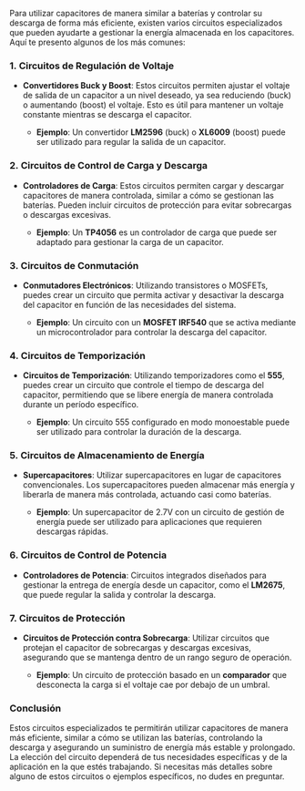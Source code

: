 
Para utilizar capacitores de manera similar a baterías y controlar su descarga de forma más eficiente, existen varios circuitos especializados que pueden ayudarte a gestionar la energía almacenada en los capacitores. Aquí te presento algunos de los más comunes:

### 1. **Circuitos de Regulación de Voltaje**

- **Convertidores Buck y Boost**: Estos circuitos permiten ajustar el voltaje de salida de un capacitor a un nivel deseado, ya sea reduciendo (buck) o aumentando (boost) el voltaje. Esto es útil para mantener un voltaje constante mientras se descarga el capacitor.
    
    - **Ejemplo**: Un convertidor **LM2596** (buck) o **XL6009** (boost) puede ser utilizado para regular la salida de un capacitor.
    

### 2. **Circuitos de Control de Carga y Descarga**

- **Controladores de Carga**: Estos circuitos permiten cargar y descargar capacitores de manera controlada, similar a cómo se gestionan las baterías. Pueden incluir circuitos de protección para evitar sobrecargas o descargas excesivas.
    
    - **Ejemplo**: Un **TP4056** es un controlador de carga que puede ser adaptado para gestionar la carga de un capacitor.
    

### 3. **Circuitos de Conmutación**

- **Conmutadores Electrónicos**: Utilizando transistores o MOSFETs, puedes crear un circuito que permita activar y desactivar la descarga del capacitor en función de las necesidades del sistema.
    
    - **Ejemplo**: Un circuito con un **MOSFET IRF540** que se activa mediante un microcontrolador para controlar la descarga del capacitor.
    

### 4. **Circuitos de Temporización**

- **Circuitos de Temporización**: Utilizando temporizadores como el **555**, puedes crear un circuito que controle el tiempo de descarga del capacitor, permitiendo que se libere energía de manera controlada durante un período específico.
    
    - **Ejemplo**: Un circuito 555 configurado en modo monoestable puede ser utilizado para controlar la duración de la descarga.
    

### 5. **Circuitos de Almacenamiento de Energía**

- **Supercapacitores**: Utilizar supercapacitores en lugar de capacitores convencionales. Los supercapacitores pueden almacenar más energía y liberarla de manera más controlada, actuando casi como baterías.
    
    - **Ejemplo**: Un supercapacitor de 2.7V con un circuito de gestión de energía puede ser utilizado para aplicaciones que requieren descargas rápidas.
    

### 6. **Circuitos de Control de Potencia**

- **Controladores de Potencia**: Circuitos integrados diseñados para gestionar la entrega de energía desde un capacitor, como el **LM2675**, que puede regular la salida y controlar la descarga.

### 7. **Circuitos de Protección**

- **Circuitos de Protección contra Sobrecarga**: Utilizar circuitos que protejan el capacitor de sobrecargas y descargas excesivas, asegurando que se mantenga dentro de un rango seguro de operación.
    
    - **Ejemplo**: Un circuito de protección basado en un **comparador** que desconecta la carga si el voltaje cae por debajo de un umbral.
    

### **Conclusión**

Estos circuitos especializados te permitirán utilizar capacitores de manera más eficiente, similar a cómo se utilizan las baterías, controlando la descarga y asegurando un suministro de energía más estable y prolongado. La elección del circuito dependerá de tus necesidades específicas y de la aplicación en la que estés trabajando. Si necesitas más detalles sobre alguno de estos circuitos o ejemplos específicos, no dudes en preguntar.






